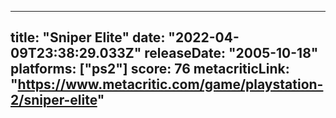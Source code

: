 
---
title: "Sniper Elite"
date: "2022-04-09T23:38:29.033Z"
releaseDate: "2005-10-18"
platforms: ["ps2"]
score: 76
metacriticLink: "https://www.metacritic.com/game/playstation-2/sniper-elite"
---
